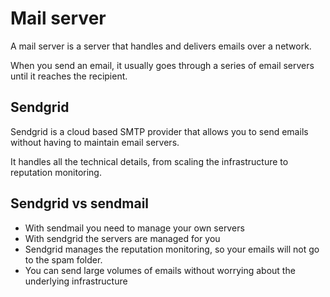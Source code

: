# Mail server

A mail server is a server that handles and delivers emails over a network.

When you send an email, it usually goes through a series of email servers until it reaches the recipient.

## Sendgrid

Sendgrid is a cloud based SMTP provider that allows you to send emails without having to maintain email servers.

It handles all the technical details, from scaling the infrastructure to reputation monitoring.

## Sendgrid vs sendmail

- With sendmail you need to manage your own servers
- With sendgrid the servers are managed for you
- Sendgrid manages the reputation monitoring, so your emails will not go to the spam folder.
- You can send large volumes of emails without worrying about the underlying infrastructure
